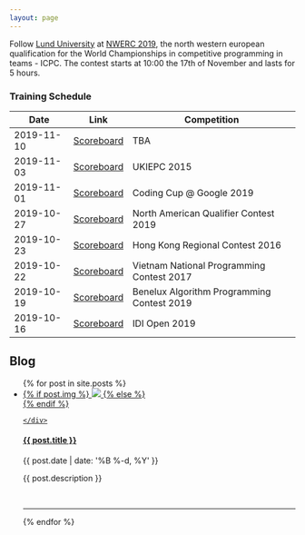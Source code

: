 ```yaml
---
layout: page
---
```


Follow [Lund University](https://www.lu.se/) at [NWERC 2019](https://nwerc.eu/), the north western european qualification for the World Championships in competitive programming in teams - ICPC. The contest starts at 10:00 the 17th of November and lasts for 5 hours. 

### Training Schedule

| Date      | Link        | Competition |
|-----------|-------------|-------------|
|2019-11-10 |[Scoreboard](https://open.kattis.com/contests/u4bhks) | TBA |
|2019-11-03 |[Scoreboard](https://open.kattis.com/contests/jdscvz) | UKIEPC 2015 |
|2019-11-01 |[Scoreboard](https://google19.kattis.com/) | Coding Cup @ Google 2019 |
|2019-10-27 |[Scoreboard](https://open.kattis.com/contests/imed8b) | North American Qualifier Contest 2019 |
|2019-10-23 |[Scoreboard](https://open.kattis.com/contests/xtfb8h) | Hong Kong Regional Contest 2016 |
|2019-10-22 |[Scoreboard](https://open.kattis.com/contests/p3n9ss) | Vietnam National Programming Contest 2017 |
|2019-10-19 |[Scoreboard](https://2019.bapc.eu/results.html#bapc-semi-live-contest-results) | Benelux Algorithm Programming Contest 2019 |
|2019-10-16 |[Scoreboard](https://open.kattis.com/contests/wybxdy) | IDI Open 2019 |

## Blog

<ul class="post-list">
{% for post in site.posts %}
 <li>
  <div id="flex-container">
   <a class="post-title" href="{{ post.url | prepend: site.baseurl }}">
    <div id="thumbnail-img">
     {% if post.img %}
     <img src="{{post.img}}"
     {% if post.portrait %} class="portrait" {% endif %}
     />
     {% else %}
     <div class="thumbnail blankbox"></div>
     {% endif %}
    
    </div>
   </a>
   <div  style="display:block;text-align:left">
    <a class="post-title" href="{{ post.url | prepend: site.baseurl }}">
     <h4>{{ post.title }}</h4>
   </a>
     <p class="post-meta">{{ post.date | date: '%B %-d, %Y' }}</p>
     <p>{{ post.description }}</p>
    </div>
  </div>
  <br/>
  <hr/>
 </li>
    
{% endfor %}
</ul>
